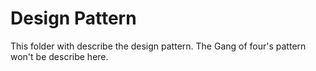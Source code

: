 # Design Pattern
This folder with describe the design pattern.
The Gang of four's pattern won't be describe here.